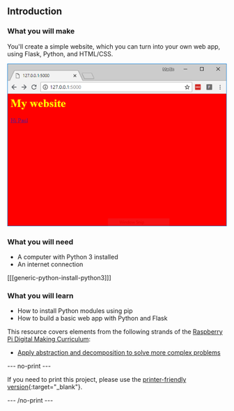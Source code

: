 ## Introduction

### What you will make

You'll create a simple website, which you can turn into your own web app, using Flask, Python, and HTML/CSS.

![flash website](images/showcase.png)

### What you will need

+ A computer with Python 3 installed
+ An internet connection

[[[generic-python-install-python3]]]

### What you will learn

- How to install Python modules using pip
- How to build a basic web app with Python and Flask

This resource covers elements from the following strands of the [Raspberry Pi Digital Making Curriculum](https://www.raspberrypi.org/curriculum/):
- [Apply abstraction and decomposition to solve more complex problems](https://curriculum.raspberrypi.org/programming/developer/)

--- no-print ---

If you need to print this project, please use the [printer-friendly version](https://projects.raspberrypi.org/en/projects/python-web-server-with-flask/print){:target="_blank"}.

--- /no-print ---
